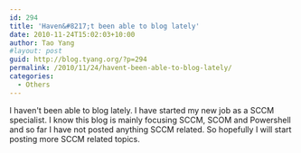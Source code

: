 ```yaml
---
id: 294
title: 'Haven&#8217;t been able to blog lately'
date: 2010-11-24T15:02:03+10:00
author: Tao Yang
#layout: post
guid: http://blog.tyang.org/?p=294
permalink: /2010/11/24/havent-been-able-to-blog-lately/
categories:
  - Others
---
```

I haven't been able to blog lately. I have started my new job as a SCCM specialist. I know this blog is mainly focusing SCCM, SCOM and Powershell and so far I have not posted anything SCCM related. So hopefully I will start posting more SCCM related topics.